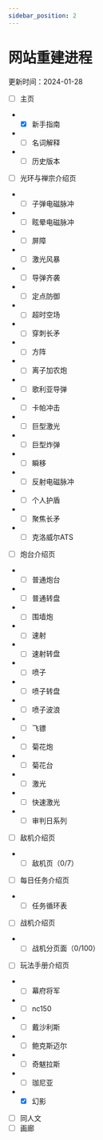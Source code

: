 ```yaml
---
sidebar_position: 2
---
```


# 网站重建进程

更新时间：2024-01-28

- [ ] 主页
- - [x] 新手指南
- - [ ] 名词解释
- - [ ] 历史版本
- [ ] 光环与禅宗介绍页
- - [ ] 子弹电磁脉冲
- - [ ] 眩晕电磁脉冲
- - [ ] 屏障
- - [ ] 激光风暴
- - [ ] 导弹齐袭
- - [ ] 定点防御
- - [ ] 超时空场
- - [ ] 穿刺长矛
- - [ ] 方阵
- - [ ] 离子加农炮
- - [ ] 歌利亚导弹
- - [ ] 卡帕冲击
- - [ ] 巨型激光
- - [ ] 巨型炸弹
- - [ ] 瞬移
- - [ ] 反射电磁脉冲
- - [ ] 个人护盾
- - [ ] 聚焦长矛
- - [ ] 克洛威尔ATS
- [ ] 炮台介绍页
- - [ ] 普通炮台
- - [ ] 普通转盘
- - [ ] 围墙炮
- - [ ] 速射
- - [ ] 速射转盘
- - [ ] 喷子
- - [ ] 喷子转盘
- - [ ] 喷子波浪
- - [ ] 飞镖
- - [ ] 菊花炮
- - [ ] 菊花台
- - [ ] 激光
- - [ ] 快速激光
- - [ ] 审判日系列
- [ ] 敌机介绍页
- - [ ] 敌机页（0/7）
- [ ] 每日任务介绍页
- - [ ] 任务循环表
- [ ] 战机介绍页
- - [ ] 战机分页面（0/100）
- [ ] 玩法手册介绍页
- - [ ] 幕府将军
- - [ ] nc150
- - [ ] 戴沙利斯
- - [ ] 鲍克斯迈尔
- - [ ] 奇魃拉斯
- - [ ] 珈尼亚
- - [x] 幻影
- [ ] 同人文
- [ ] 画廊